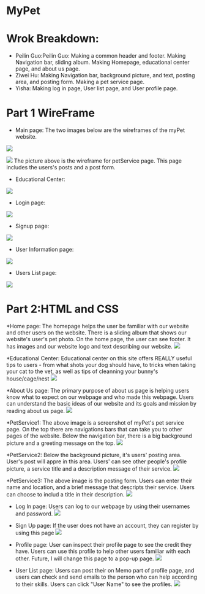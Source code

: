 
# MyPet
# Wrok Breakdown:
* Peilin Guo:Peilin Guo: Making a common header and footer. Making Navigation bar, sliding album. Making Homepage, educational center page, and about us page.
* Ziwei Hu: Making Navigation bar, background picture, and text, posting area, and posting form. Making a pet service page.
* Yisha: Making log in page, User list page, and User profile page.




# Part 1 WireFrame 
* Main page: The two images below are the wireframes of the myPet website. 

![](imgMilestone1/WireFrameMainpage.jpeg)



![](imgMilestone1/mainPage&petService.jpeg)
The picture above is the wireframe for petService page. This page includes the users's posts and a post form. 


* Educational Center:


![](imgMilestone1/WireFrameTips.jpg)

* Login page:

![](imgMilestone1/WireFrameLogin.jpg)

* Signup page:

![](imgMilestone1/WireFrameSignup.jpg)

* User Information page:

![](imgMilestone1/WireFrameUserInformation.jpg)

* Users List page:

![](imgMilestone1/WireFrameUsersList.jpg)

# Part 2:HTML and CSS

 *Home page:
 The homepage helps the user be familiar with our website and other users on the website. There is a sliding album that shows our website's user's pet photo. On the home page, the user can see footer. It has images and our website logo and text describing our website.
 ![](imgMilestone1/Homepage.png)


 *Educational Center:
 Educational center on this site offers REALLY useful tips to users - from what shots your dog should have, to tricks when taking your cat to the vet, as well as tips of cleanning your bunny's house/cage/nest
  ![](imgMilestone1/Educational.png)
 
 *About Us page:
The primary purpose of about us page is helping users know what to expect on our webpage and who made this webpage. Users can understand the basic ideas of our website and its goals and mission by reading about us page.
  ![](imgMilestone1/aboutUs.png)

*PetService1:
The above image is a screenshot of myPet's pet service page. On the top there are navigations bars that can take you to other pages of the website. Below the navigation bar, there is a big background picture and a greeting message on the top. 
 ![](imgMilestone1/PetServicePage1.png)

*PetService2:
Below the background picture, it's users' posting area. User's post will appre in this area. Users' can see other people's profile picture, a service title and a description message of their service. 
 ![](imgMilestone1/PetServicePage2.png)

*PetService3:
 The above image is the posting form. Users can enter their name and location, and a brief message that descripts their service. Users can choose to includ a title in their description. 
  ![](imgMilestone1/PetServicePage3.png)

* Log In page:
Users can log to our webpage by using their usernames and password.
 ![](imgMilestone1/login.jpg)

* Sign Up page:
If the user does not have an account, they can register by using this page
 ![](imgMilestone1/signup.jpg)

* Profile page:
User can inspect their profile page to see the credit they have. Users can use this profile to help other users familiar with each other. Future, I will change this page to a pop-up page. 
 ![](imgMilestone1/profile.jpg)


* User List page:
 Users can post their on Memo part of profile page, and users can check and send emails to the person who can help according to their skills. Users can click "User Name" to see the profiles.
 ![](imgMilestone1/userlist.jpg)

